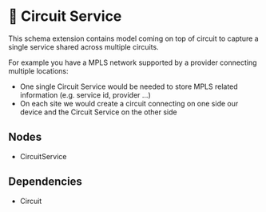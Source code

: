# 🧩 Circuit Service

This schema extension contains model coming on top of circuit to capture a single service shared across multiple circuits.

For example you have a MPLS network supported by a provider connecting multiple locations:

- One single Circuit Service would be needed to store MPLS related information (e.g. service id, provider ...)
- On each site we would create a circuit connecting on one side our device and the Circuit Service on the other side

## Nodes

- CircuitService

## Dependencies

- Circuit
